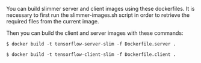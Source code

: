 You can build slimmer server and client images using these dockerfiles. It is necessary to first run the slimmer-images.sh script in order to retrieve the required files from the current image.

Then you can build the client and server images with these commands:

```
$ docker build -t tensorflow-server-slim -f Dockerfile.server .
```


```
$ docker build -t tensorflow-client-slim -f Dockerfile.client .
```